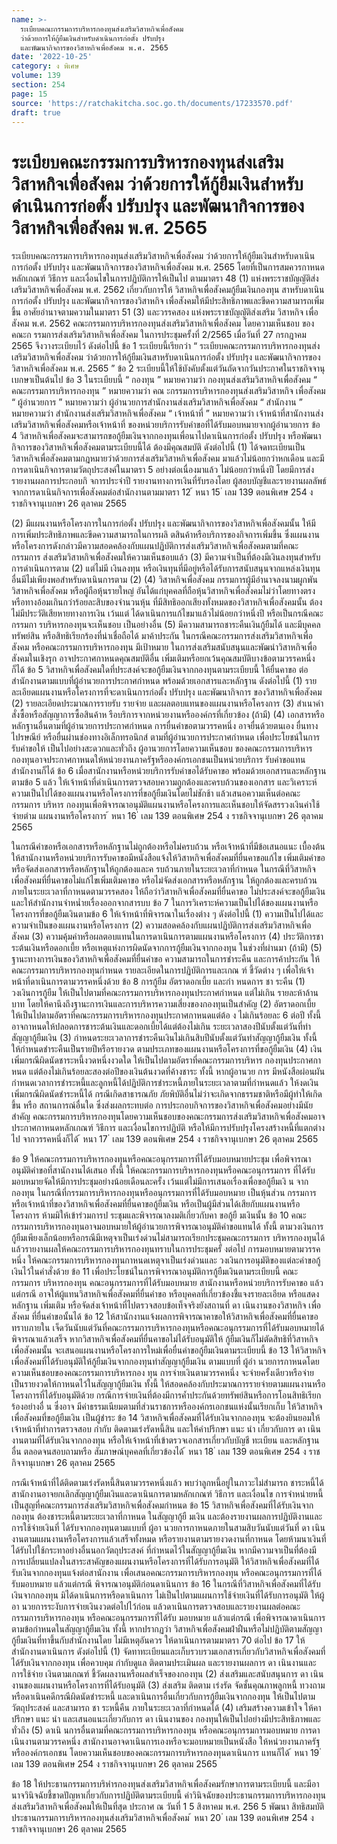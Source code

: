 ```yaml
---
name: >-
  ระเบียบคณะกรรมการบริหารกองทุนส่งเสริมวิสาหกิจเพื่อสังคม
  ว่าด้วยการให้กู้ยืมเงินสำหรับดำเนินการก่อตั้ง ปรับปรุง
  และพัฒนากิจการของวิสาหกิจเพื่อสังคม พ.ศ. 2565
date: '2022-10-25'
category: ง พิเศษ
volume: 139
section: 254
page: 15
source: 'https://ratchakitcha.soc.go.th/documents/17233570.pdf'
draft: true
---
```


# ระเบียบคณะกรรมการบริหารกองทุนส่งเสริมวิสาหกิจเพื่อสังคม ว่าด้วยการให้กู้ยืมเงินสำหรับดำเนินการก่อตั้ง ปรับปรุง และพัฒนากิจการของวิสาหกิจเพื่อสังคม พ.ศ. 2565

ระเบียบคณะกรรมการบริหารกองทุนส่งเสริมวิสาหกิจเพื่อสังคม ว่าด้วยการให้กู้ยืมเงินสำหรับดาเนินการก่อตั้ง ปรับปรุง และพัฒนากิจการของวิสาหกิจเพื่อสังคม พ.ศ. 2565 โดยที่เป็นการสมควรกาหนดหลักเกณฑ์ วิธีการ และเงื่อนไขในการปฏิบัติการให้เป็นไป ตามมาตรา 48 (1) แห่งพระราชบัญญัติส่งเสริมวิสาหกิจเพื่อสังคม พ.ศ. 2562 เกี่ยวกับการให้ วิสาหกิจเพื่อสังคมกู้ยืมเงินกองทุน สาหรับดาเนินการก่อตั้ง ปรับปรุง และพัฒนากิจการของวิสาหกิจ เพื่อสังคมให้มีประสิทธิภาพและขีดความสามารถเพิ่มขึ้น อาศัยอำนาจตามความในมาตรา 51 (3) และวรรคสอง แห่งพระราชบัญญัติส่งเสริม วิสาหกิจ เพื่อสังคม พ.ศ. 2562 คณะกรรมการบริหารกองทุนส่งเสริมวิสาหกิจเพื่อสังคม โดยความเห็นชอบ ของคณะก รรมการส่งเสริมวิสาหกิจเพื่อสังคม ในการประชุมครั้งที่ 2/2565 เมื่อวันที่ 27 กรกฎาคม 2565 จึงวางระเบียบไว้ ดังต่อไปนี้ ข้อ 1 ระเบียบนี้เรียกว่า “ ระเบียบคณะกรรมการบริหารกองทุนส่งเสริมวิสาหกิจเพื่อสังคม ว่าด้วยการให้กู้ยืมเงินสาหรับดาเนินการก่อตั้ง ปรับปรุง และพัฒนากิจการของวิสาหกิจเพื่อสังคม พ.ศ. 2565 ” ข้อ 2 ระเบียบนี้ให้ใช้บังคับตั้งแต่วันถัดจากวันประกาศในราชกิจจานุเบกษาเป็นต้นไป ข้อ 3 ในระเบียบนี้ “ กองทุน ” หมายความว่า กองทุนส่งเสริมวิสาหกิจเพื่อสังคม “ คณะกรรมการบริหารกองทุน ” หมายความว่า คณ ะกรรมการบริหารกองทุนส่งเสริมวิสาหกิจ เพื่อสังคม “ ผู้อำนวยการ ” หมายความว่า ผู้อำนวยการสำนักงานส่งเสริมวิสาหกิจเพื่อสังคม “ สำนักงาน ” หมายความว่า สำนักงานส่งเสริมวิสาหกิจเพื่อสังคม “ เจ้าหน้าที่ ” หมายความว่า เจ้าหน้าที่สานักงานส่งเสริมวิสาหกิจเพื่อสังคมหรือเจ้าหน้าที่ ของหน่วยบริการรับคำขอที่ได้รับมอบหมายจากผู้อำนวยการ ข้อ 4 วิสาหกิจเพื่อสังคมจะสามารถขอกู้ยืมเงินจากกองทุนเพื่อนาไปดาเนินการก่อตั้ง ปรับปรุง หรือพัฒนากิจการของวิสาหกิจเพื่อสังคมตามระเบียบนี้ได้ ต้องมีคุณสมบัติ ดังต่อไปนี้ (1) ได้จดทะเบียนเป็นวิสาหกิจเพื่อสังคมตามกฎหมายว่าด้วยการส่งเสริมวิสาหกิจเพื่อสังคม มาแล้วไม่น้อยกว่าหกเดือน และมีการดาเนินกิจการตามวัตถุประสงค์ในมาตรา 5 อย่างต่อเนื่องมาแล้ว ไม่น้อยกว่าหนึ่งปี โดยมีการส่งรายงานผลการประกอบกิ จการประจำปี รายงานทางการเงินที่รับรองโดย ผู้สอบบัญชีและรายงานผลลัพธ์จากการดาเนินกิจการเพื่อสังคมต่อสำนักงานตามมาตรา 12 ้ หนา 15 ่ เลม 139 ตอนพิเศษ 254 ง ราชกิจจานุเบกษา 26 ตุลาคม 2565

(2) มีแผนงานหรือโครงการในการก่อตั้ง ปรับปรุง และพัฒนากิจการของวิสาหกิจเพื่อสังคมนั้น ให้มีการเพิ่มประสิทธิภาพและขีดความสามารถในการผลิ ตสินค้าหรือบริการของกิจการเพิ่มขึ้น ซึ่งแผนงาน หรือโครงการดังกล่าวมีความสอดคล้องกับแผนปฏิบัติการส่งเสริมวิสาหกิจเพื่อสังคมตามที่คณะกรรมการ ส่งเสริมวิสาหกิจเพื่อสังคมให้ความเห็นชอบแล้ว (3) มีความจำเป็นที่ต้องมีเงินลงทุนสำหรับการดำเนินการตาม (2) แต่ไม่มี เงินลงทุน หรือเงินทุนที่มีอยู่หรือได้รับการสนับสนุนจากแหล่งเงินทุนอื่นมีไม่เพียงพอสำหรับดาเนินการตาม (2) (4) วิสาหกิจเพื่อสังคม กรรมการผู้มีอำนาจลงนามผูกพันวิสาหกิจเพื่อสังคม หรือผู้ถือหุ้นรายใหญ่ อันได้แก่บุคคลที่ถือหุ้นวิสาหกิจเพื่อสังคมไม่ว่าโดยทางตรงหรือทางอ้อมเกินกว่าร้อยละสิบของจำนวนหุ้น ที่มีสิทธิออกเสียงทั้งหมดของวิสาหกิจเพื่อสังคมนั้น ต้องไม่มีประวัติเสียหายทางการเงิน เว้นแต่ ได้ดาเนินการแก้ไขมาแล้วไม่น้อยกว่าหนึ่งปี หรือเป็นกรณีคณะกรรมกา รบริหารกองทุนจะเห็นชอบ เป็นอย่างอื่น (5) มีความสามารถชาระคืนเงินกู้ยืมได้ และมีบุคคล ทรัพย์สิน หรือสิทธิเรียกร้องที่น่าเชื่อถือได้ มาค้าประกัน ในกรณีคณะกรรมการส่งเสริมวิสาหกิจเพื่อสังคม หรือคณะกรรมการบริหารกองทุน มีเป้าหมาย ในการส่งเสริมสนับสนุนและพัฒนำวิสาหกิจเพื่อสังคมในเชิงรุก อาจประกาศกาหนดคุณสมบัติอื่น เพิ่มเติมหรือยกเว้นคุณสมบัติบางข้อตามวรรคหนึ่งก็ได้ ข้อ 5 วิสาหกิจเพื่อสังคมใดที่ประสงค์จะขอกู้ยืมเงินจากกองทุนตามระเบียบนี้ ให้ยื่นคาขอ ต่อสำนักงานตามแบบที่ผู้อำนวยการประกาศกำหนด พร้อมด้วยเอกสารและหลักฐาน ดังต่อไปนี้ (1) รายละเอียดแผนงานหรือโครงการที่จะดาเนินการก่อตั้ง ปรับปรุง และพัฒนากิจการ ของวิสาหกิจเพื่อสังคม (2) รายละเอียดประมาณการรายรับ รายจ่าย และผลตอบแทนของแผนงานหรือโครงการ (3) สำเนาคำสั่งซื้อหรือสัญญาการซื้อสินค้าห รือบริการจากหน่วยงานหรือองค์กรที่เกี่ยวข้อง (ถ้ามี) (4) เอกสารหรือหลักฐานอื่นตามที่ผู้อำนวยการประกาศกำหนด การยื่นคำขอตามวรรคหนึ่ง อาจยื่นด้วยตนเอง ยื่นทางไปรษณีย์ หรือยื่นผ่านช่องทางอิเล็กทรอนิกส์ ตามที่ผู้อำนวยการประกาศกำหนด เพื่อประโยชน์ในการรับคำขอให้ เป็นไปอย่างสะดวกและทั่วถึง ผู้อานวยการโดยความเห็นชอบ ของคณะกรรมการบริหารกองทุนอาจประกาศกาหนดให้หน่วยงานภาครัฐหรือองค์กรเอกชนเป็นหน่วยบริการ รับคำขอแทนสำนักงานก็ได้ ข้อ 6 เมื่อสานักงานหรือหน่วยบริการรับคำขอได้รับคาขอ พร้อมด้วยเอกสารและหลักฐาน ตามข้อ 5 แล้ว ให้เจ้าหน้าที่ดำเนินการตรวจสอบความถูกต้องและครบถ้วนของเอกสาร และวิเคราะห์ ความเป็นไปได้ของแผนงานหรือโครงการที่ขอกู้ยืมเงินโดยไม่ชักช้า แล้วเสนอความเห็นต่อคณะกรรมการ บริหาร กองทุนเพื่อพิจารณาอนุมัติแผนงานหรือโครงการและเห็นชอบให้จัดสรรวงเงินค่าใช้จ่ายตำม แผนงานหรือโครงการ ้ หนา 16 ่ เลม 139 ตอนพิเศษ 254 ง ราชกิจจานุเบกษา 26 ตุลาคม 2565

ในกรณีคำขอหรือเอกสารหรือหลักฐานไม่ถูกต้องหรือไม่ครบถ้วน หรือเจ้าหน้าที่มีข้อเสนอแนะ เบื้องต้น ให้สานักงานหรือหน่วยบริการรับคาขอมีหนังสือแจ้งให้วิสาหกิจเพื่อสังคมที่ยื่นคาขอแก้ไข เพิ่มเติมคำขอ หรือจัดส่งเอกสารหรือหลักฐานให้ถูกต้องและค รบถ้วนภายในระยะเวลาที่กำหนด ในกรณีที่วิสาหกิจเพื่อสังคมที่ยื่นคาขอไม่แก้ไขเพิ่มเติมคาขอ หรือไม่จัดส่งเอกสารหรือหลักฐาน ให้ถูกต้องและครบถ้วนภายในระยะเวลาที่กาหนดตามวรรคสอง ให้ถือว่าวิสาหกิจเพื่อสังคมที่ยื่นคาขอ ไม่ประสงค์จะขอกู้ยืมเงิน และให้สำนักงานจำหน่ำยเรื่องออกจากสารบบ ข้อ 7 ในการวิเคราะห์ความเป็นไปได้ของแผนงานหรือโครงการที่ขอกู้ยืมเงินตามข้อ 6 ให้เจ้าหน้าที่พิจารณาในเรื่องต่าง ๆ ดังต่อไปนี้ (1) ความเป็นไปได้และความจำเป็นของแผนงานหรือโครงการ (2) ความสอดคล้องกับแผนปฏิบัติการส่งเสริมวิสาหกิจเพื่อสังคม (3) ความคุ้มค่าหรือผลตอบแทนในการดาเนินการตามแผนงานหรือโครงการ (4) ประวัติการชาระต้นเงินหรือดอกเบี้ย หรือเหตุแห่งการผิดนัดจากการกู้ยืมเงินจากกองทุน ในช่วงที่ผ่านมา (ถ้ามี) (5) ฐานะทางการเงินของวิสาหกิจเพื่อสังคมที่ยื่นคำขอ ความสามารถในการชำระคืน และการค้าประกัน ให้คณะกรรมการบริหารกองทุนกำหนด รายละเอียดในการปฏิบัติการและเกณ ฑ์ ชี้วัดต่าง ๆ เพื่อให้เจ้าหน้าที่ดาเนินการตามวรรคหนึ่งด้วย ข้อ 8 การกู้ยืม อัตราดอกเบี้ย และกำ หนดการ ชา ระคืน (1) วงเงินการกู้ยืม ให้เป็นไปตามที่คณะกรรมการบริหารกองทุนประกาศกำหนด แต่ไม่เกิน รายละห้าล้านบาท โดยให้คานึงถึงฐานะการเงินและการบริหารความเสี่ยงของกองทุนเป็นสำคัญ (2) อัตราดอกเบี้ย ให้เป็นไปตามอัตราที่คณะกรรมการบริหารกองทุนประกาศกาหนดแต่ต้อ ง ไม่เกินร้อยละ 6 ต่อปี ทั้งนี้ อาจกาหนดให้ปลอดการชาระต้นเงินและดอกเบี้ยได้แต่ต้องไม่เกิน ระยะเวลาสองปีนับตั้งแต่วันที่ทำสัญญากู้ยืมเงิน (3) กำหนดระยะเวลาการชำระคืนเงินไม่เกินสิบปีนับตั้งแต่วันทำสัญญากู้ยืมเงิน ทั้งนี้ ให้กำหนดชำระคืนเป็นรายปีหรือรายงวด ตามประเภทของแผนงานหรือโครงการที่ขอกู้ยืมเงิน (4) เงินเพิ่มกรณีผิดนัดชาระหนี้งวดหนึ่งงวดใด ให้เป็นไปตามอัตราที่คณะกรรมการบริหาร กองทุนประกาศกาหนด แต่ต้องไม่เกินร้อยละสองต่อปีของเงินต้นงวดที่ค้างชาระ ทั้งนี้ หากผู้อานวย การ มีหนังสือผ่อนผันกำหนดเวลาการชำระหนี้และลูกหนี้ได้ปฏิบัติการชำระหนี้ภายในระยะเวลาตามที่กำหนดแล้ว ให้งดเงินเพิ่มกรณีผิดนัดชำระหนี้ได้ กรณีเกิดสาธารณภัย ภัยพิบัติอื่นไม่ว่าจะเกิดจากธรรมชาติหรือมีผู้ทำให้เกิดขึ้น หรือ สถานการณ์อื่นใด ซึ่งส่งผลกระทบต่อ การประกอบกิจการของวิสาหกิจเพื่อสังคมอย่างมีนัยสำคัญ คณะกรรมการบริหารกองทุนโดยความเห็นชอบของคณะกรรมการส่งเสริมวิสาหกิจเพื่อสังคมอาจ ประกาศกาหนดหลักเกณฑ์ วิธีการ และเงื่อนไขการปฏิบัติ หรือให้มีการปรับปรุงโครงสร้างหนี้ที่แตกต่าง ไป จากวรรคหนึ่งก็ได้ ้ หนา 17 ่ เลม 139 ตอนพิเศษ 254 ง ราชกิจจานุเบกษา 26 ตุลาคม 2565

ข้อ 9 ให้คณะกรรมการบริหารกองทุนหรือคณะอนุกรรมการที่ได้รับมอบหมายประชุม เพื่อพิจารณาอนุมัติคำขอที่สานักงานได้เสนอ ทั้งนี้ ให้คณะกรรมการบริหารกองทุนหรือคณะอนุกรรมการ ที่ได้รับมอบหมายจัดให้มีการประชุมอย่างน้อยเดือนละครั้ง เว้นแต่ไม่มีการเสนอเรื่องเพื่อขอกู้ยืมเงิ น จากกองทุน ในกรณีที่กรรมการบริหารกองทุนหรืออนุกรรมการที่ได้รับมอบหมาย เป็นหุ้นส่วน กรรมการ หรือเจ้าหน้าที่ของวิสาหกิจเพื่อสังคมที่ยื่นคาขอกู้ยืมเงิน หรือเป็นผู้มีส่วนได้เสียกับแผนงานหรือโครงการ ห้ามมิให้เข้าร่วมการป ระชุมและพิจารณาลงมติเกี่ยวกับคา ขอกู้ยื มเงินนั้น ข้อ 10 คณะกรรมการบริหารกองทุนอาจมอบหมายให้ผู้อำนวยการพิจารณาอนุมัติคำขอแทนได้ ทั้งนี้ ตามวงเงินการกู้ยืมเพียงเล็กน้อยหรือกรณีมีเหตุจาเป็นเร่งด่วนไม่สามารถเรียกประชุมคณะกรรมการ บริหารกองทุนได้แล้วรายงานผลให้คณะกรรมการบริหารกองทุนทราบในการประชุมครั้ งต่อไป การมอบหมายตามวรรคหนึ่ง ให้คณะกรรมการบริหารกองทุนกาหนดเหตุจาเป็นเร่งด่วนและ วงเงินการอนุมัติของแต่ละคำขอกู้เงินไว้ในคำสั่งด้วย ข้อ 11 เพื่อประโยชน์ในการพิจารณาอนุมัติการกู้ยืมเงินตามระเบียบนี้ คณะกรรมการ บริหารกองทุน คณะอนุกรรมการที่ได้รับมอบหมาย สานักงานหรือหน่วยบริการรับคาขอ แล้วแต่กรณี อาจให้ผู้แทนวิสาหกิจเพื่อสังคมที่ยื่นคำขอ หรือบุคคลที่เกี่ยวข้องชี้แจงรายละเอียด หรือแสดงหลักฐาน เพิ่มเติม หรือจัดส่งเจ้าหน้าที่ไปตรวจสอบข้อเท็จจริงยังสถานที่ ดา เนินงานของวิสาหกิจ เพื่อสังคม ที่ยื่นคำขอนั้นได้ ข้อ 12 ให้สานักงานแจ้งผลการพิจารณาคาขอให้วิสาหกิจเพื่อสังคมที่ยื่นคาขอทราบภายใน เจ็ดวันนับแต่วันที่คณะกรรมการบริหารกองทุนหรือคณะอนุกรรมการที่ได้รับมอบหมายได้พิจารณาแล้วเสร็จ หากวิสาหกิจเพื่อสังคมที่ยื่นคาขอไม่ได้รับอนุมัติให้ กู้ยืมเงินก็ไม่ตัดสิทธิที่วิสาหกิจเพื่อสังคมนั้น จะเสนอแผนงานหรือโครงการใหม่เพื่อยื่นคำขอกู้ยืมเงินตามระเบียบนี้ ข้อ 13 ให้วิสาหกิจเพื่อสังคมที่ได้รับอนุมัติให้กู้ยืมเงินจากกองทุนทำสัญญากู้ยืมเงิน ตามแบบที่ ผู้อำ นวยการกาหนดโดยความเห็นชอบของคณะกรรมการบริหารกอง ทุน การจ่ายเงินตามวรรคหนึ่ง จะจ่ายครั้งเดียวหรือจ่ายเป็นรายงวดให้กาหนดไว้ในสัญญากู้ยืมเงิน ทั้งนี้ ให้สอดคล้องกับประมาณการรายจ่ายตามแผนงานหรือโครงการที่ได้รับอนุมัติด้วย กรณีการจ่ายเงินที่ต้องมีการค้ำประกันด้วยทรัพย์สินหรือการโอนสิทธิเรียกร้องอย่างอื่ น ซึ่งอาจ มีค่าธรรมเนียมตามที่ส่วนราชการหรือองค์กรเอกชนแห่งนั้นเรียกเก็บ ให้วิสาหกิจเพื่อสังคมที่ขอกู้ยืมเงิน เป็นผู้ชำระ ข้อ 14 วิสาหกิจเพื่อสังคมที่ได้รับเงินจากกองทุน จะต้องยินยอมให้เจ้าหน้าที่ทำการตรวจสอบ กำกับ ติดตามเร่งรัดหนี้สิน และให้คำปรึกษา แนะ นำ เกี่ยวกับการ ดา เนินงานตามที่ได้รับเงินจากกองทุน หรือให้เจ้าหน้าที่เข้าตรวจเอกสารเกี่ยวกับบัญชี ทะเบียน และหลักฐานอื่น ตลอดจนสอบถามหรือ สัมภาษณ์บุคคลที่เกี่ยวข้องได้ ้ หนา 18 ่ เลม 139 ตอนพิเศษ 254 ง ราชกิจจานุเบกษา 26 ตุลาคม 2565

กรณีเจ้าหน้าที่ได้ติดตามเร่งรัดหนี้สินตามวรรคหนึ่งแล้ว พบว่าลูกหนี้อยู่ในภาวะไม่สำมารถ ชาระหนี้ได้ สานักงานอาจยกเลิกสัญญากู้ยืมเงินและดาเนินการตามหลักเกณฑ์ วิธีการ และเงื่อนไข การจำหน่ายหนี้เป็นสูญที่คณะกรรมการส่งเสริมวิสาหกิจเพื่อสังคมกำหนด ข้อ 15 วิสาหกิจเพื่อสังคมที่ได้รับเงินจากกองทุน ต้องชาระหนี้ตามระยะเวลาที่กาหนด ในสัญญากู้ยื มเงิน และต้องรายงานผลการปฏิบัติงานและการใช้จ่ายเงินที่ ได้รับจากกองทุนตามแบบที่ ผู้อา นวยการกาหนดภายในสามสิบวันนับแต่วันที่ ดา เนินงานตามแผนงานหรือโครงการแล้วเสร็จทั้งหมด หรือรายงานตามรายงวดงานที่กาหนด โดยห้ามนาเงินที่ได้รับไปใช้กระทาอย่างอื่นนอกวัตถุประสงค์ ที่กำหนดไว้ในสัญญากู้ยืมเงิน หากมีความจาเป็นที่ต้องมีการเปลี่ยนแปลงในสาระสาคัญของแผนงานหรือโครงการที่ได้รับการอนุมัติ ให้วิสาหกิจเพื่อสังคมที่ได้รับเงินจากกองทุนแจ้งต่อสานักงาน เพื่อเสนอคณะกรรมการบริหารกองทุน หรือคณะอนุกรรมการที่ได้รับมอบหมาย แล้วแต่กรณี พิจารณาอนุมัติก่อนดาเนินการ ข้อ 16 ในกรณีที่วิสาหกิจเพื่อสังคมที่ได้รับเงินจากกองทุน มิได้ดาเนินการหรือดาเนินการ ไม่เป็นไปตามแผนการใช้จ่ายเงินที่ได้รับการอนุมัติ ให้ผู้อา นวยการระงับการจ่ายเงินงวดต่อไปไว้ก่อน แล้วดาเนินการตรวจสอบและรายงานผลต่อคณะกรรมการบริหารกองทุน หรือคณะอนุกรรมการที่ได้รับ มอบหมาย แล้วแต่กรณี เพื่อพิจารณาดาเนินการตามข้อกำหนดในสัญญากู้ยืมเงิน ทั้งนี้ หากปรากฏว่า วิสาหกิจเพื่อสังคมฝ่าฝืนหรือไม่ปฏิบัติตามสัญญากู้ยืมเงินที่ทาขึ้นกับสำนักงานโดย ไม่มีเหตุอันควร ให้ดาเนินการตามมาตรา 70 ต่อไป ข้อ 17 ให้สำนักงานดาเนินการ ดังต่อไปนี้ (1) จัดทาทะเบียนและเก็บรวบรวมเอกสารเกี่ยวกับวิสาหกิจเพื่อสังคมที่ได้รับเงินจากกองทุน เพื่อควบคุม กำกับดูแล ติดตามประเมินผล และรายงานผลการ ดา เนินงานและการใช้จ่าย เงินตามเกณฑ์ ชี้วัดผลงานหรือผลสำเร็จของกองทุน (2) ส่งเสริมและสนับสนุนการ ดา เนินงานของแผนงานหรือโครงการที่ได้รับอนุมัติ (3) ส่งเสริม ติดตาม เร่งรัด จัดชั้นคุณภาพลูกหนี้ ทวงถาม หรือดาเนินคดีกรณีผิดนัดชำระหนี้ และดาเนินการอื่นเกี่ยวกับการกู้ยืมเงินจากกองทุน ให้เป็นไปตามวัตถุประสงค์ และสามารถ ชา ระหนี้คืน ภายในระยะเวลาที่กำหนดได้ (4) เสริมสร้างความเข้าใจ ให้คาปรึกษา แนะ นำ และเสนอแนะเกี่ยวกับการ ดา เนินงานของ กองทุนให้เป็นไปอย่างมีประสิทธิภาพและทั่วถึง (5) ดาเนิ นการอื่นตามที่คณะกรรมการบริหารกองทุน หรือคณะอนุกรรมการมอบหมาย การดาเนินงานตามวรรคหนึ่ง สานักงานอาจดาเนินการเองหรือจะมอบหมายเป็นหนังสือ ให้หน่วยงานภาครัฐหรือองค์กรเอกชน โดยความเห็นชอบของคณะกรรมการบริหารกองทุนดาเนินการ แทนก็ได้ ้ หนา 19 ่ เลม 139 ตอนพิเศษ 254 ง ราชกิจจานุเบกษา 26 ตุลาคม 2565

ข้อ 18 ให้ประธานกรรมการบริหำรกองทุนส่งเสริมวิสาหกิจเพื่อสังคมรักษาการตามระเบียบนี้ และมีอานาจวินิจฉัยชี้ขาดปัญหาเกี่ยวกับการปฏิบัติตามระเบียบนี้ คำวินิจฉัยของประธานกรรมการบริหารกองทุนส่งเสริมวิสาหกิจเพื่อสังคมให้เป็นที่สุด ประกาศ ณ วันที่ 1 5 สิงหาคม พ.ศ. 256 5 พัฒนา สิทธิสมบัติ ประธานกรรมการบริหารกองทุนส่งเสริมวิสาหกิจเพื่อสังคม ้ หนา 20 ่ เลม 139 ตอนพิเศษ 254 ง ราชกิจจานุเบกษา 26 ตุลาคม 2565
